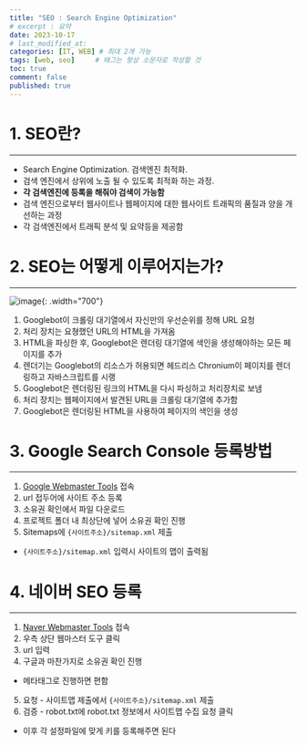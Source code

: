 ```yaml
---
title: "SEO : Search Engine Optimization"
# excerpt : 요약
date: 2023-10-17
# last_modified_at: 
categories: [IT, WEB] # 최대 2개 가능
tags: [web, seo]     # 태그는 항상 소문자로 작성할 것
toc: true
comment: false
published: true
---
```


# 1. SEO란?
---
- Search Engine Optimization. 검색엔진 최적화.   
- 검색 엔진에서 상위에 노출 될 수 있도록 최적화 하는 과정.   
- **각 검색엔진에 등록을 해줘야 검색이 가능함**   
- 검색 엔진으로부터 웹사이트나 웹페이지에 대한 웹사이트 트래픽의 품질과 양을 개선하는 과정    
- 각 검색엔진에서 트래픽 분석 및 요약등을 제공함

# 2. SEO는 어떻게 이루어지는가?
---
![image](https://github.com/jinhg0214/jinhg0214.github.io/assets/70011316/440ad382-00a0-4865-bd29-ce62428dafb2){: .width="700"}
1. Googlebot이 크롤링 대기열에서 자신만의 우선순위를 정해 URL 요청
2. 처리 장치는 요쳥했던 URL의 HTML을 가져옴
3. HTML을 파싱한 후, Googlebot은 렌더링 대기열에 색인을 생성해야하는 모든 페이지를 추가
4. 렌더기는 Googlebot의 리소스가 허용되면 헤드리스 Chronium이 페이지를 렌더링하고 자바스크립트를 시랭
5. Googlebot은 렌더링된 링크의 HTML을 다시 파싱하고 처리장치로 보냄
6. 처리 장치는 웹페이지에서 발견된 URL을 크롤링 대기열에 추가함
7. Googlebot은 렌더링된 HTML을 사용하여 페이지의 색인을 생성

# 3. Google Search Console 등록방법
---
1. [Google Webmaster Tools](https://www.google.com/webmasters/tools/) 접속
2. url 접두어에 사이트 주소 등록
3. 소유권 확인에서 파일 다운로드
4. 프로젝트 폴더 내 최상단에 넣어 소유권 확인 진행
5. Sitemaps에 `{사이트주소}/sitemap.xml` 제출
- `{사이트주소}/sitemap.xml` 입력시 사이트의 맵이 출력됨

# 4. 네이버 SEO 등록
---
1. [Naver Webmaster Tools](https://searchadvisor.naver.com/) 접속
2. 우측 상단 웹마스터 도구 클릭
3. url 입력
4. 구글과 마찬가지로 소유권 확인 진행
- 메타태그로 진행하면 편함
5. 요청 - 사이트맵 제출에서 `{사이트주소}/sitemap.xml` 제출
6. 검증 - robot.txt에 robot.txt 정보에서 사이트맵 수집 요청 클릭

- 이후 각 설정파일에 맞게 키를 등록해주면 된다